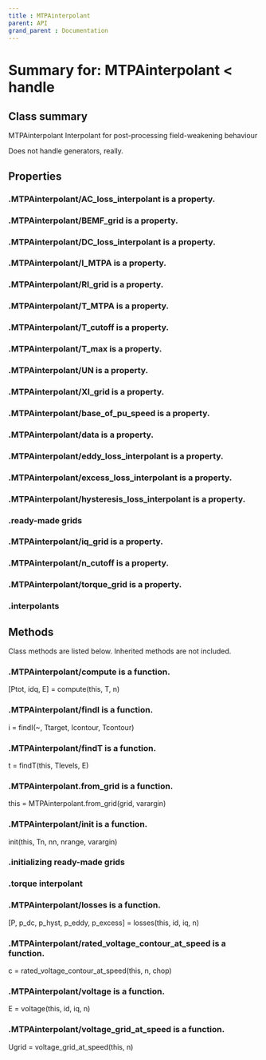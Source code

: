 ```yaml
---
title : MTPAinterpolant
parent: API
grand_parent : Documentation
---
```

# Summary for: **MTPAinterpolant**  < handle

## Class summary

MTPAinterpolant Interpolant for post-processing field-weakening
behaviour

Does not handle generators, really.

## Properties

### .MTPAinterpolant/**AC_loss_interpolant** is a property.

### .MTPAinterpolant/**BEMF_grid** is a property.

### .MTPAinterpolant/**DC_loss_interpolant** is a property.

### .MTPAinterpolant/**I_MTPA** is a property.

### .MTPAinterpolant/**RI_grid** is a property.

### .MTPAinterpolant/**T_MTPA** is a property.

### .MTPAinterpolant/**T_cutoff** is a property.

### .MTPAinterpolant/**T_max** is a property.

### .MTPAinterpolant/**UN** is a property.

### .MTPAinterpolant/**XI_grid** is a property.

### .MTPAinterpolant/**base_of_pu_speed** is a property.

### .MTPAinterpolant/**data** is a property.

### .MTPAinterpolant/**eddy_loss_interpolant** is a property.

### .MTPAinterpolant/**excess_loss_interpolant** is a property.

### .MTPAinterpolant/**hysteresis_loss_interpolant** is a property.

### .ready-made grids

### .MTPAinterpolant/**iq_grid** is a property.

### .MTPAinterpolant/**n_cutoff** is a property.

### .MTPAinterpolant/**torque_grid** is a property.

### .interpolants


## Methods

Class methods are listed below. Inherited methods are not included.

### .MTPAinterpolant/**compute** is a function.
[Ptot, idq, E] = compute(this, T, n)

### .MTPAinterpolant/**findI** is a function.
i = findI(~, Ttarget, Icontour, Tcontour)

### .MTPAinterpolant/**findT** is a function.
t = findT(this, Tlevels, E)

### .MTPAinterpolant.**from_grid** is a function.
this = MTPAinterpolant.from_grid(grid, varargin)

### .MTPAinterpolant/**init** is a function.
init(this, Tn, nn, nrange, varargin)

### .initializing ready-made grids

### .torque interpolant

### .MTPAinterpolant/**losses** is a function.
[P, p_dc, p_hyst, p_eddy, p_excess] = losses(this, id, iq, n)

### .MTPAinterpolant/**rated_voltage_contour_at_speed** is a function.
c = rated_voltage_contour_at_speed(this, n, chop)

### .MTPAinterpolant/**voltage** is a function.
E = voltage(this, id, iq, n)

### .MTPAinterpolant/**voltage_grid_at_speed** is a function.
Ugrid = voltage_grid_at_speed(this, n)


